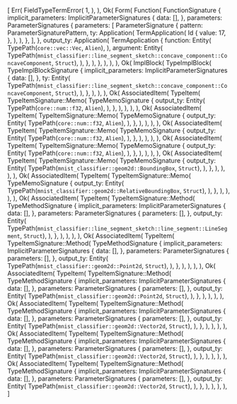 [
    Err(
        FieldTypeTermError(
            1,
        ),
    ),
    Ok(
        Form(
            Function(
                FunctionSignature {
                    implicit_parameters: ImplicitParameterSignatures {
                        data: [],
                    },
                    parameters: ParameterSignatures {
                        parameters: [
                            ParameterSignature {
                                pattern: ParameterSignaturePattern,
                                ty: Application(
                                    TermApplication(
                                        Id {
                                            value: 17,
                                        },
                                    ),
                                ),
                            },
                        ],
                    },
                    output_ty: Application(
                        TermApplication {
                            function: Entity(
                                TypePath(`core::vec::Vec`, `Alien`),
                            ),
                            argument: Entity(
                                TypePath(`mnist_classifier::line_segment_sketch::concave_component::ConcaveComponent`, `Struct`),
                            ),
                        },
                    ),
                },
            ),
        ),
    ),
    Ok(
        ImplBlock(
            TypeImplBlock(
                TypeImplBlockSignature {
                    implicit_parameters: ImplicitParameterSignatures {
                        data: [],
                    },
                    ty: Entity(
                        TypePath(`mnist_classifier::line_segment_sketch::concave_component::ConcaveComponent`, `Struct`),
                    ),
                },
            ),
        ),
    ),
    Ok(
        AssociatedItem(
            TypeItem(
                TypeItemSignature::Memo(
                    TypeMemoSignature {
                        output_ty: Entity(
                            TypePath(`core::num::f32`, `Alien`),
                        ),
                    },
                ),
            ),
        ),
    ),
    Ok(
        AssociatedItem(
            TypeItem(
                TypeItemSignature::Memo(
                    TypeMemoSignature {
                        output_ty: Entity(
                            TypePath(`core::num::f32`, `Alien`),
                        ),
                    },
                ),
            ),
        ),
    ),
    Ok(
        AssociatedItem(
            TypeItem(
                TypeItemSignature::Memo(
                    TypeMemoSignature {
                        output_ty: Entity(
                            TypePath(`core::num::f32`, `Alien`),
                        ),
                    },
                ),
            ),
        ),
    ),
    Ok(
        AssociatedItem(
            TypeItem(
                TypeItemSignature::Memo(
                    TypeMemoSignature {
                        output_ty: Entity(
                            TypePath(`core::num::f32`, `Alien`),
                        ),
                    },
                ),
            ),
        ),
    ),
    Ok(
        AssociatedItem(
            TypeItem(
                TypeItemSignature::Memo(
                    TypeMemoSignature {
                        output_ty: Entity(
                            TypePath(`mnist_classifier::geom2d::BoundingBox`, `Struct`),
                        ),
                    },
                ),
            ),
        ),
    ),
    Ok(
        AssociatedItem(
            TypeItem(
                TypeItemSignature::Memo(
                    TypeMemoSignature {
                        output_ty: Entity(
                            TypePath(`mnist_classifier::geom2d::RelativeBoundingBox`, `Struct`),
                        ),
                    },
                ),
            ),
        ),
    ),
    Ok(
        AssociatedItem(
            TypeItem(
                TypeItemSignature::Method(
                    TypeMethodSignature {
                        implicit_parameters: ImplicitParameterSignatures {
                            data: [],
                        },
                        parameters: ParameterSignatures {
                            parameters: [],
                        },
                        output_ty: Entity(
                            TypePath(`mnist_classifier::line_segment_sketch::line_segment::LineSegment`, `Struct`),
                        ),
                    },
                ),
            ),
        ),
    ),
    Ok(
        AssociatedItem(
            TypeItem(
                TypeItemSignature::Method(
                    TypeMethodSignature {
                        implicit_parameters: ImplicitParameterSignatures {
                            data: [],
                        },
                        parameters: ParameterSignatures {
                            parameters: [],
                        },
                        output_ty: Entity(
                            TypePath(`mnist_classifier::geom2d::Point2d`, `Struct`),
                        ),
                    },
                ),
            ),
        ),
    ),
    Ok(
        AssociatedItem(
            TypeItem(
                TypeItemSignature::Method(
                    TypeMethodSignature {
                        implicit_parameters: ImplicitParameterSignatures {
                            data: [],
                        },
                        parameters: ParameterSignatures {
                            parameters: [],
                        },
                        output_ty: Entity(
                            TypePath(`mnist_classifier::geom2d::Point2d`, `Struct`),
                        ),
                    },
                ),
            ),
        ),
    ),
    Ok(
        AssociatedItem(
            TypeItem(
                TypeItemSignature::Method(
                    TypeMethodSignature {
                        implicit_parameters: ImplicitParameterSignatures {
                            data: [],
                        },
                        parameters: ParameterSignatures {
                            parameters: [],
                        },
                        output_ty: Entity(
                            TypePath(`mnist_classifier::geom2d::Vector2d`, `Struct`),
                        ),
                    },
                ),
            ),
        ),
    ),
    Ok(
        AssociatedItem(
            TypeItem(
                TypeItemSignature::Method(
                    TypeMethodSignature {
                        implicit_parameters: ImplicitParameterSignatures {
                            data: [],
                        },
                        parameters: ParameterSignatures {
                            parameters: [],
                        },
                        output_ty: Entity(
                            TypePath(`mnist_classifier::geom2d::Vector2d`, `Struct`),
                        ),
                    },
                ),
            ),
        ),
    ),
    Ok(
        AssociatedItem(
            TypeItem(
                TypeItemSignature::Method(
                    TypeMethodSignature {
                        implicit_parameters: ImplicitParameterSignatures {
                            data: [],
                        },
                        parameters: ParameterSignatures {
                            parameters: [],
                        },
                        output_ty: Entity(
                            TypePath(`mnist_classifier::geom2d::Vector2d`, `Struct`),
                        ),
                    },
                ),
            ),
        ),
    ),
]